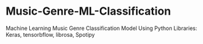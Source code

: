# Music-Genre-ML-Classification
Machine Learning Music Genre Classification Model Using Python Libraries: Keras, tensorbflow, librosa, Spotipy
